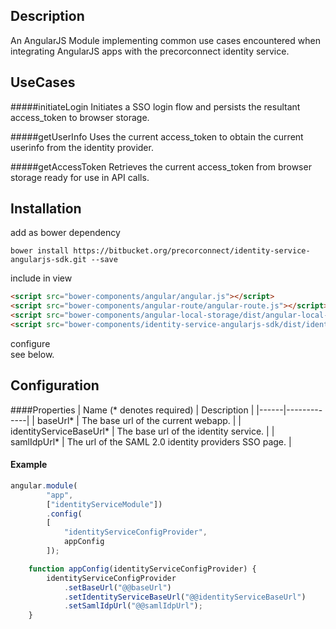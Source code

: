 ## Description
An AngularJS Module implementing common use cases encountered when integrating AngularJS apps
 with the precorconnect identity service.

## UseCases
#####initiateLogin
Initiates a SSO login flow and persists the resultant access_token to browser storage.

#####getUserInfo
Uses the current access_token to obtain the current userinfo from the identity provider.

#####getAccessToken
Retrieves the current access_token from browser storage ready for use in API calls. 

## Installation
add as bower dependency  
    
```shell
bower install https://bitbucket.org/precorconnect/identity-service-angularjs-sdk.git --save
```  
include in view  
```html
<script src="bower-components/angular/angular.js"></script>
<script src="bower-components/angular-route/angular-route.js"></script>
<script src="bower-components/angular-local-storage/dist/angular-local-storage.min.js"></script>
<script src="bower-components/identity-service-angularjs-sdk/dist/identity-service-angularjs-sdk.js"></script>
```  
configure  
see below.

## Configuration 
####Properties
| Name (* denotes required) | Description |
|------|-------------|
| baseUrl* | The base url of the current webapp. |
| identityServiceBaseUrl* | The base url of the identity service. |
| samlIdpUrl* | The url of the SAML 2.0 identity providers SSO page. |

#### Example
```js
angular.module(
        "app",
        ["identityServiceModule"])
        .config(
        [
            "identityServiceConfigProvider",
            appConfig
        ]);

    function appConfig(identityServiceConfigProvider) {
        identityServiceConfigProvider
            .setBaseUrl("@@baseUrl")
            .setIdentityServiceBaseUrl("@@identityServiceBaseUrl")
            .setSamlIdpUrl("@@samlIdpUrl");
    }
```

